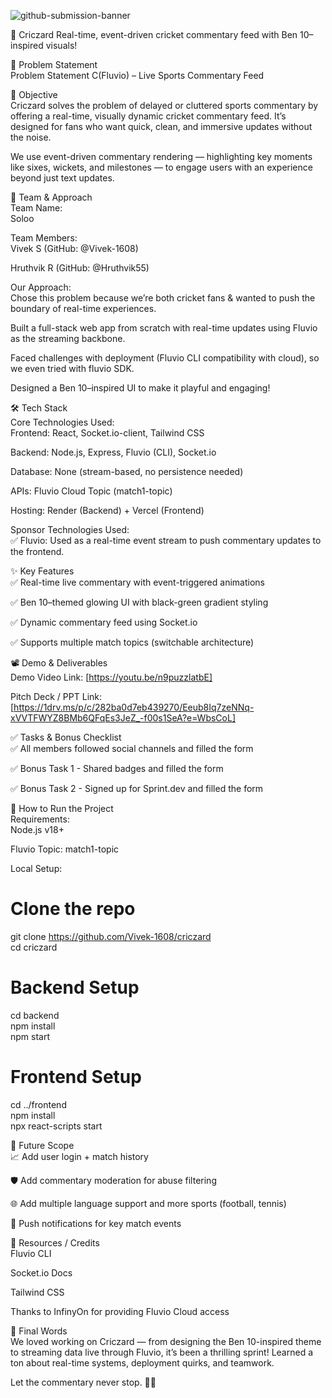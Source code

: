 ![github-submission-banner](https://github.com/user-attachments/assets/a1493b84-e4e2-456e-a791-ce35ee2bcf2f)

🚀 Criczard
Real-time, event-driven cricket commentary feed with Ben 10–inspired visuals!

📌 Problem Statement  
Problem Statement C(Fluvio) – Live Sports Commentary Feed

🎯 Objective  
Criczard solves the problem of delayed or cluttered sports commentary by offering a real-time, visually dynamic cricket commentary feed. It’s designed for fans who want quick, clean, and immersive updates without the noise.

We use event-driven commentary rendering — highlighting key moments like sixes, wickets, and milestones — to engage users with an experience beyond just text updates.

🧠 Team & Approach  
Team Name:  
Soloo

Team Members:  
Vivek S (GitHub: @Vivek-1608)

Hruthvik R (GitHub: @Hruthvik55)

Our Approach:  
Chose this problem because we’re both cricket fans & wanted to push the boundary of real-time experiences.

Built a full-stack web app from scratch with real-time updates using Fluvio as the streaming backbone.

Faced challenges with deployment (Fluvio CLI compatibility with cloud), so we even tried with fluvio SDK.

Designed a Ben 10–inspired UI to make it playful and engaging!

🛠️ Tech Stack  
Core Technologies Used:  
Frontend: React, Socket.io-client, Tailwind CSS

Backend: Node.js, Express, Fluvio (CLI), Socket.io

Database: None (stream-based, no persistence needed)

APIs: Fluvio Cloud Topic (match1-topic)

Hosting: Render (Backend) + Vercel (Frontend)

Sponsor Technologies Used:  
✅ Fluvio: Used as a real-time event stream to push commentary updates to the frontend.

✨ Key Features  
✅ Real-time live commentary with event-triggered animations

✅ Ben 10–themed glowing UI with black-green gradient styling

✅ Dynamic commentary feed using Socket.io

✅ Supports multiple match topics (switchable architecture)

📽️ Demo & Deliverables  
Demo Video Link: [https://youtu.be/n9puzzlatbE]

Pitch Deck / PPT Link: [https://1drv.ms/p/c/282ba0d7eb439270/Eeub8Iq7zeNNq-xVVTFWYZ8BMb6QFqEs3JeZ_-f00s1SeA?e=WbsCoL]

✅ Tasks & Bonus Checklist  
✅ All members followed social channels and filled the form

✅ Bonus Task 1 - Shared badges and filled the form

✅ Bonus Task 2 - Signed up for Sprint.dev and filled the form

🧪 How to Run the Project  
Requirements:  
Node.js v18+

Fluvio Topic: match1-topic

Local Setup:

# Clone the repo  
git clone https://github.com/Vivek-1608/criczard  
cd criczard  

# Backend Setup  
cd backend   
npm install  
npm start  

# Frontend Setup  
cd ../frontend  
npm install  
npx react-scripts start  

🧬 Future Scope  
📈 Add user login + match history

🛡️ Add commentary moderation for abuse filtering

🌐 Add multiple language support and more sports (football, tennis)

🔔 Push notifications for key match events

📎 Resources / Credits  
Fluvio CLI

Socket.io Docs

Tailwind CSS

Thanks to InfinyOn for providing Fluvio Cloud access

🏁 Final Words  
We loved working on Criczard — from designing the Ben 10-inspired theme to streaming data live through Fluvio, it’s been a thrilling sprint! Learned a ton about real-time systems, deployment quirks, and teamwork.

Let the commentary never stop. 🏏💥

